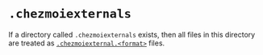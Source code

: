# `.chezmoiexternals`

If a directory called `.chezmoiexternals` exists, then all files in this
directory are treated as [`.chezmoiexternal.<format>`][external] files.

[external]: /reference/special-files/chezmoiexternal-format.md
